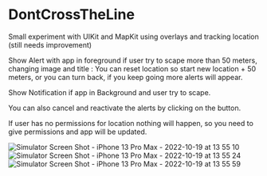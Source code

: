 # DontCrossTheLine
Small experiment with UIKit and MapKit using overlays and tracking location (still needs improvement)

Show Alert with app in foreground if user try to scape more than 50 meters, changing image and title : You can reset location so start new location + 50 meters, or you can turn back, if you keep going more alerts will appear.

Show Notification if app in Background and user try to scape.

You can also cancel and reactivate the alerts by clicking on the button.

If user has no permissions for location nothing will happen, so you need to give permissions and app will be updated.

![Simulator Screen Shot - iPhone 13 Pro Max - 2022-10-19 at 13 55 10](https://user-images.githubusercontent.com/49957509/196712193-017e64fc-38ac-46d8-843a-28fba07b0510.png)
![Simulator Screen Shot - iPhone 13 Pro Max - 2022-10-19 at 13 55 24](https://user-images.githubusercontent.com/49957509/196712212-ef1b9216-b5b7-473d-8643-c8a54d5d997d.png)
![Simulator Screen Shot - iPhone 13 Pro Max - 2022-10-19 at 13 55 59](https://user-images.githubusercontent.com/49957509/196712215-b2425db4-6393-4f87-b895-2d1b646c4d1c.png)
